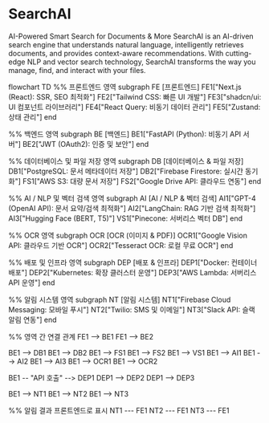 # SearchAI
AI-Powered Smart Search for Documents &amp; More SearchAI is an AI-driven search engine that understands natural language, intelligently retrieves documents, and provides context-aware recommendations. With cutting-edge NLP and vector search technology, SearchAI transforms the way you manage, find, and interact with your files.

flowchart TD
  %% 프론트엔드 영역
  subgraph FE [프론트엔드]
    FE1["Next.js (React): SSR, SEO 최적화"]
    FE2["Tailwind CSS: 빠른 UI 개발"]
    FE3["shadcn/ui: UI 컴포넌트 라이브러리"]
    FE4["React Query: 비동기 데이터 관리"]
    FE5["Zustand: 상태 관리"]
  end

  %% 백엔드 영역
  subgraph BE [백엔드]
    BE1["FastAPI (Python): 비동기 API 서버"]
    BE2["JWT (OAuth2): 인증 및 보안"]
  end

  %% 데이터베이스 및 파일 저장 영역
  subgraph DB [데이터베이스 & 파일 저장]
    DB1["PostgreSQL: 문서 메타데이터 저장"]
    DB2["Firebase Firestore: 실시간 동기화"]
    FS1["AWS S3: 대량 문서 저장"]
    FS2["Google Drive API: 클라우드 연동"]
  end

  %% AI / NLP 및 벡터 검색 영역
  subgraph AI [AI / NLP & 벡터 검색]
    AI1["GPT-4 (OpenAI API): 문서 요약/검색 최적화"]
    AI2["LangChain: RAG 기반 검색 최적화"]
    AI3["Hugging Face (BERT, T5)"]
    VS1["Pinecone: 서버리스 벡터 DB"]
  end

  %% OCR 영역
  subgraph OCR [OCR (이미지 & PDF)]
    OCR1["Google Vision API: 클라우드 기반 OCR"]
    OCR2["Tesseract OCR: 로컬 무료 OCR"]
  end

  %% 배포 및 인프라 영역
  subgraph DEP [배포 & 인프라]
    DEP1["Docker: 컨테이너 배포"]
    DEP2["Kubernetes: 확장 클러스터 운영"]
    DEP3["AWS Lambda: 서버리스 API 운영"]
  end

  %% 알림 시스템 영역
  subgraph NT [알림 시스템]
    NT1["Firebase Cloud Messaging: 모바일 푸시"]
    NT2["Twilio: SMS 및 이메일"]
    NT3["Slack API: 슬랙 알림 연동"]
  end

  %% 영역 간 연결 관계
  FE1 --> BE1
  FE1 --> BE2

  BE1 --> DB1
  BE1 --> DB2
  BE1 --> FS1
  BE1 --> FS2
  BE1 --> VS1
  BE1 --> AI1
  BE1 --> AI2
  BE1 --> AI3
  BE1 --> OCR1
  BE1 --> OCR2

  BE1 -- "API 호출" --> DEP1
  DEP1 --> DEP2
  DEP1 --> DEP3

  BE1 --> NT1
  BE1 --> NT2
  BE1 --> NT3

  %% 알림 결과 프론트엔드로 표시
  NT1 --- FE1
  NT2 --- FE1
  NT3 --- FE1

